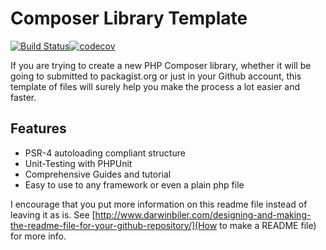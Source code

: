 Composer Library Template
=========================

[![Build Status](https://travis-ci.org/peternicholls/eppalpha.svg?branch=master)](https://travis-ci.org/peternicholls/eppalpha)[![codecov](https://codecov.io/gh/peternicholls/eppalpha/branch/master/graph/badge.svg)](https://codecov.io/gh/peternicholls/eppalpha)

If you are trying to create a new PHP Composer library, whether it will be going to submitted to packagist.org or just in your Github account, this template of files will surely help you make the process a lot easier and faster.

Features
--------

* PSR-4 autoloading compliant structure
* Unit-Testing with PHPUnit
* Comprehensive Guides and tutorial
* Easy to use to any framework or even a plain php file


I encourage that you put more information on this readme file instead of leaving it as is. See [http://www.darwinbiler.com/designing-and-making-the-readme-file-for-your-github-repository/](How to make a README file) for more info.
